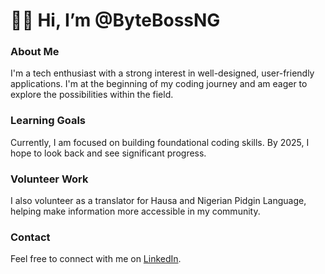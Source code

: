 # 👋🏾 Hi, I’m @ByteBossNG

### About Me
I'm a tech enthusiast with a strong interest in well-designed, user-friendly applications. I'm at the beginning of my coding journey and am eager to explore the possibilities within the field.

### Learning Goals
Currently, I am focused on building foundational coding skills. By 2025, I hope to look back and see significant progress.

### Volunteer Work
I also volunteer as a translator for Hausa and Nigerian Pidgin Language, helping make information more accessible in my community.

### Contact
Feel free to connect with me on [LinkedIn](https://linkedin.com/in/abdulnuraini).

<!---
ByteBossNG/ByteBossNG is a ✨ special ✨ repository because its `README.md` (this file) appears on your GitHub profile.
You can click the Preview link to take a look at your changes.
--->
